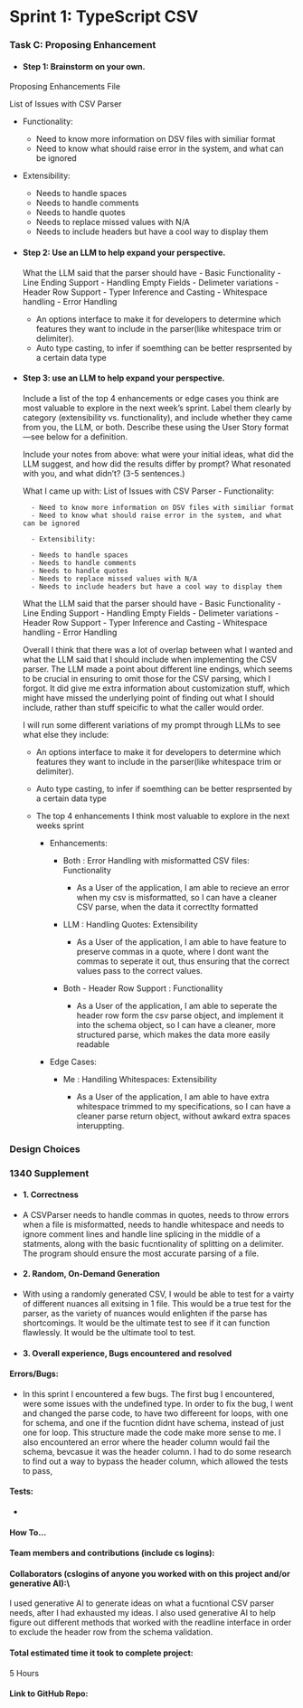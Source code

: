 # Sprint 1: TypeScript CSV

### Task C: Proposing Enhancement

- #### Step 1: Brainstorm on your own.

Proposing Enhancements File

List of Issues with CSV Parser 
 - Functionality:
    - Need to know more information on DSV files with similiar format
    - Need to know what should raise error in the system, and what can be ignored
    
 - Extensibility:
    - Needs to handle spaces
    - Needs to handle comments
    - Needs to handle quotes 
    - Needs to replace missed values with N/A
    - Needs to include headers but have a cool way to display them 

   

- #### Step 2: Use an LLM to help expand your perspective.

    What the LLM said that the parser should have
        - Basic Functionality 
        - Line Ending Support 
        - Handling Empty Fields
        - Delimeter variations
        - Header Row Support
        - Typer Inference and Casting
        - Whitespace handling
        - Error Handling

    - An options interface to make it for developers to determine which features they want to include in the parser(like whitespace trim or delimiter).
    - Auto type casting, to infer if soemthing can be better resprsented by a certain data type

- #### Step 3: use an LLM to help expand your perspective.

    Include a list of the top 4 enhancements or edge cases you think are most valuable to explore in the next week’s sprint. Label them clearly by category (extensibility vs. functionality), and include whether they came from you, the LLM, or both. Describe these using the User Story format—see below for a definition. 

    Include your notes from above: what were your initial ideas, what did the LLM suggest, and how did the results differ by prompt? What resonated with you, and what didn’t? (3-5 sentences.) 

   What I came up with:
    List of Issues with CSV Parser 
        - Functionality:

        - Need to know more information on DSV files with similiar format
        - Need to know what should raise error in the system, and what can be ignored

        - Extensibility:

        - Needs to handle spaces
        - Needs to handle comments
        - Needs to handle quotes 
        - Needs to replace missed values with N/A
        - Needs to include headers but have a cool way to display them 

    What the LLM said that the parser should have
        - Basic Functionality 
        - Line Ending Support 
        - Handling Empty Fields
        - Delimeter variations
        - Header Row Support
        - Typer Inference and Casting
        - Whitespace handling
        - Error Handling

    Overall I think that there was a lot of overlap between what I wanted and what the LLM said that I should include when implementing the CSV parser. The LLM made a point about different line endings, which seems to be crucial in ensuring to omit those for the CSV parsing, which I forgot. It did give me extra information about customization stuff, which might have missed the underlying point of finding out what I should include, rather than stuff speicific to what the caller would order.

    I will run some different variations of my prompt through LLMs to see what else they include:

    - An options interface to make it for developers to determine which features they want to include in the parser(like whitespace trim or delimiter).
    - Auto type casting, to infer if soemthing can be better resprsented by a certain data type


    - The top 4 enhancements I think most valuable to explore in the next weeks sprint
        - Enhancements: 
            - Both : Error Handling with misformatted CSV files: Functionality 

                -  As a User of the application, I am able to recieve an error when my csv is misformatted, so I can have a cleaner CSV parse, when the data it correctlty formatted

            - LLM : Handling Quotes: Extensibility

                - As a User of the application, I am able to have feature to preserve commas in a quote, where I dont want the commas to seperate it out, thus ensuring that the correct values pass to the correct values.

            - Both - Header Row Support : Functionallity

                - As a User of the application, I am able to seperate the header row form the csv parse object, and implement it into the schema object, so I can have a cleaner, more structured parse, which makes the data more easily readable
        
        - Edge Cases:
            - Me : Handiling Whitespaces: Extensibility
                
                - As a User of the application, I am able to have extra whitespace trimmed to my specifications, so I can have a cleaner parse return object, without awkard extra spaces interuppting.


### Design Choices

### 1340 Supplement

- #### 1. Correctness
 - A CSVParser needs to handle commas in quotes, needs to throw errors when a file is misformatted, needs to handle whitespace and needs to ignore comment lines and handle line splicing in the middle of a statments, along with the basic fucntionality of splitting on a delimiter. The program should ensure the most accurate parsing of a file.

- #### 2. Random, On-Demand Generation
- With using a randomly generated CSV, I would be able to test for a vairty of different nuances all exitsing in 1 file. This would be a true test for the parser, as the variety of nuances would enlighten if the parse has shortcomings. It would be the ultimate test to see if it can function flawlessly. It would be the ultimate tool to test.

- #### 3. Overall experience, Bugs encountered and resolved
#### Errors/Bugs: 
- In this sprint I encountered a few bugs. The first bug I encountered, were some issues with the undefined type. In order to fix the bug, I went and changed the parse code, to have two differeent for loops, with one for schema, and one if the fucntion didnt have schema, instead of just one for loop. This structure made the code make more sense to me. I also encountered an error where the header column would fail the schema, bevcasue it was the header column. I had to do some research to find out a way to bypass the header column, which allowed the tests to pass,
#### Tests:
- 
#### How To…

#### Team members and contributions (include cs logins):

#### Collaborators (cslogins of anyone you worked with on this project and/or generative AI):\
I used generative AI to generate ideas on what a fucntional CSV parser needs, after I had exhausted my ideas. I also used generative AI to help figure out different methods that worked with the readline interface in order to exclude the header row from the schema validation.
#### Total estimated time it took to complete project:
5 Hours 
#### Link to GitHub Repo:  
